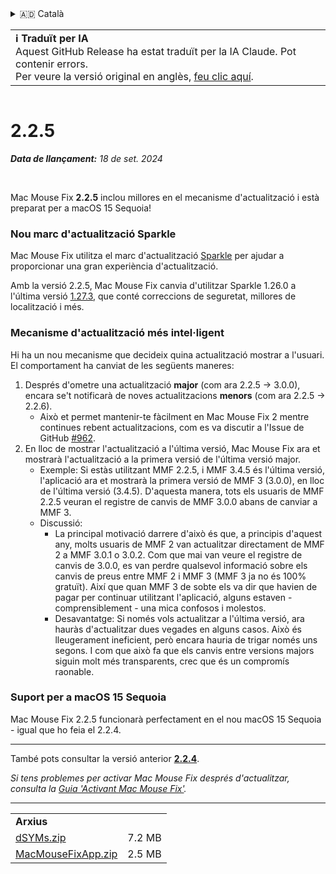 <details>
<summary>🇦🇩 Català</summary>

[🇬🇧 English (GitHub)](https://github.com/noah-nuebling/mac-mouse-fix/releases/tag/2.2.5)\
**🇦🇩 Català**\
[🇩🇪 Deutsch](https://redirect.macmousefix.com/?target=mmf-release&tag=2.2.5&locale=de)\
[🇪🇸 Español](https://redirect.macmousefix.com/?target=mmf-release&tag=2.2.5&locale=es)\
[🇫🇷 Français](https://redirect.macmousefix.com/?target=mmf-release&tag=2.2.5&locale=fr)\
[🇮🇩 Indonesia](https://redirect.macmousefix.com/?target=mmf-release&tag=2.2.5&locale=id)\
[🇮🇹 Italiano](https://redirect.macmousefix.com/?target=mmf-release&tag=2.2.5&locale=it)\
[🇭🇺 Magyar](https://redirect.macmousefix.com/?target=mmf-release&tag=2.2.5&locale=hu)\
[🇳🇱 Nederlands](https://redirect.macmousefix.com/?target=mmf-release&tag=2.2.5&locale=nl)\
[🇵🇱 Polski](https://redirect.macmousefix.com/?target=mmf-release&tag=2.2.5&locale=pl)\
[🇧🇷 Português (Brasil)](https://redirect.macmousefix.com/?target=mmf-release&tag=2.2.5&locale=pt-BR)\
[🇵🇹 Português (Portugal)](https://redirect.macmousefix.com/?target=mmf-release&tag=2.2.5&locale=pt-PT)\
[🇷🇴 Română](https://redirect.macmousefix.com/?target=mmf-release&tag=2.2.5&locale=ro)\
[🇸🇪 Svenska](https://redirect.macmousefix.com/?target=mmf-release&tag=2.2.5&locale=sv)\
[🇻🇳 Tiếng Việt](https://redirect.macmousefix.com/?target=mmf-release&tag=2.2.5&locale=vi)\
[🇹🇷 Türkçe](https://redirect.macmousefix.com/?target=mmf-release&tag=2.2.5&locale=tr)\
[🇨🇿 Čeština](https://redirect.macmousefix.com/?target=mmf-release&tag=2.2.5&locale=cs)\
[🇬🇷 Ελληνικά](https://redirect.macmousefix.com/?target=mmf-release&tag=2.2.5&locale=el)\
[🇷🇺 Русский](https://redirect.macmousefix.com/?target=mmf-release&tag=2.2.5&locale=ru)\
[🇺🇦 Українська](https://redirect.macmousefix.com/?target=mmf-release&tag=2.2.5&locale=uk)\
[🇮🇱 עברית](https://redirect.macmousefix.com/?target=mmf-release&tag=2.2.5&locale=he)\
[🇸🇦 العربية](https://redirect.macmousefix.com/?target=mmf-release&tag=2.2.5&locale=ar)\
[🇮🇳 हिन्दी](https://redirect.macmousefix.com/?target=mmf-release&tag=2.2.5&locale=hi)\
[🇹🇭 ไทย](https://redirect.macmousefix.com/?target=mmf-release&tag=2.2.5&locale=th)\
[🇨🇳 中文 (简体)](https://redirect.macmousefix.com/?target=mmf-release&tag=2.2.5&locale=zh-Hans)\
[🇨🇳 中文 (繁體)](https://redirect.macmousefix.com/?target=mmf-release&tag=2.2.5&locale=zh-Hant)\
[🇭🇰 中文（香港)](https://redirect.macmousefix.com/?target=mmf-release&tag=2.2.5&locale=zh-HK)\
[🇯🇵 日本語](https://redirect.macmousefix.com/?target=mmf-release&tag=2.2.5&locale=ja)\
[🇰🇷 한국어](https://redirect.macmousefix.com/?target=mmf-release&tag=2.2.5&locale=ko)\
[Help translate Mac Mouse Fix to different languages!](https://github.com/noah-nuebling/mac-mouse-fix/discussions/731)
</details>
<table align=><td>
<b>ℹ️ Traduït per IA</b><br>
Aquest GitHub Release ha estat traduït per la IA Claude. Pot contenir errors.<br>
Per veure la versió original en anglès, <a href="https://github.com/noah-nuebling/mac-mouse-fix/releases/tag/2.2.5">feu clic aquí</a>.
</td></table>

<table></table>

# 2.2.5
***Data de llançament:** 18 de set. 2024*

<br>

Mac Mouse Fix **2.2.5** inclou millores en el mecanisme d'actualització i està preparat per a macOS 15 Sequoia!

### Nou marc d'actualització Sparkle

Mac Mouse Fix utilitza el marc d'actualització [Sparkle](https://sparkle-project.org/) per ajudar a proporcionar una gran experiència d'actualització.

Amb la versió 2.2.5, Mac Mouse Fix canvia d'utilitzar Sparkle 1.26.0 a l'última versió [1.27.3](https://github.com/sparkle-project/Sparkle/releases/tag/1.27.3), que conté correccions de seguretat, millores de localització i més.

### Mecanisme d'actualització més intel·ligent

Hi ha un nou mecanisme que decideix quina actualització mostrar a l'usuari. El comportament ha canviat de les següents maneres:

1. Després d'ometre una actualització **major** (com ara 2.2.5 -> 3.0.0), encara se't notificarà de noves actualitzacions **menors** (com ara 2.2.5 -> 2.2.6).
    - Això et permet mantenir-te fàcilment en Mac Mouse Fix 2 mentre continues rebent actualitzacions, com es va discutir a l'Issue de GitHub [#962](https://github.com/noah-nuebling/mac-mouse-fix/issues/962).
2. En lloc de mostrar l'actualització a l'última versió, Mac Mouse Fix ara et mostrarà l'actualització a la primera versió de l'última versió major.
    - Exemple: Si estàs utilitzant MMF 2.2.5, i MMF 3.4.5 és l'última versió, l'aplicació ara et mostrarà la primera versió de MMF 3 (3.0.0), en lloc de l'última versió (3.4.5). D'aquesta manera, tots els usuaris de MMF 2.2.5 veuran el registre de canvis de MMF 3.0.0 abans de canviar a MMF 3.
    - Discussió:
        - La principal motivació darrere d'això és que, a principis d'aquest any, molts usuaris de MMF 2 van actualitzar directament de MMF 2 a MMF 3.0.1 o 3.0.2. Com que mai van veure el registre de canvis de 3.0.0, es van perdre qualsevol informació sobre els canvis de preus entre MMF 2 i MMF 3 (MMF 3 ja no és 100% gratuït). Així que quan MMF 3 de sobte els va dir que havien de pagar per continuar utilitzant l'aplicació, alguns estaven - comprensiblement - una mica confosos i molestos.
        - Desavantatge: Si només vols actualitzar a l'última versió, ara hauràs d'actualitzar dues vegades en alguns casos. Això és lleugerament ineficient, però encara hauria de trigar només uns segons. I com que això fa que els canvis entre versions majors siguin molt més transparents, crec que és un compromís raonable.

### Suport per a macOS 15 Sequoia

Mac Mouse Fix 2.2.5 funcionarà perfectament en el nou macOS 15 Sequoia - igual que ho feia el 2.2.4.

---

També pots consultar la versió anterior [**2.2.4**](https://redirect.macmousefix.com/?target=mmf-release&tag=2.2.4&locale=ca).

*Si tens problemes per activar Mac Mouse Fix després d'actualitzar, consulta la [Guia 'Activant Mac Mouse Fix'](https://github.com/noah-nuebling/mac-mouse-fix/discussions/861).*

---

<table align="start">
<tr>
    <td colspan=2>
        <b>Arxius</b>
    </td>
</tr>
<tr>
    <td><a href="https://github.com/noah-nuebling/mac-mouse-fix/releases/download/2.2.5/dSYMs.zip">dSYMs.zip</a></td>
    <td>7.2 MB</td>
</tr>
<tr>
    <td><a href="https://github.com/noah-nuebling/mac-mouse-fix/releases/download/2.2.5/MacMouseFixApp.zip">MacMouseFixApp.zip</a></td>
    <td>2.5 MB</td>
</tr>
</table>